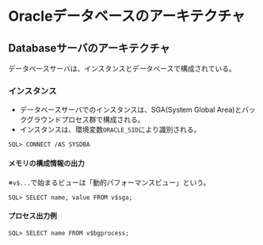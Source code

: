 # Oracleデータベースのアーキテクチャ
## Databaseサーバのアーキテクチャ
データベースサーバは、インスタンスとデータベースで構成されている。

### インスタンス
- データベースサーバでのインスタンスは、SGA(System Global Area)とバックグラウンドプロセス群で構成される。
- インスタンスは、環境変数`ORACLE_SID`により識別される。

```:インスタンス起動例
SQL> CONNECT /AS SYSDBA
```

#### メモリの構成情報の出力
※`v$...`で始まるビューは「動的パフォーマンスビュー」という。
```
SQL> SELECT name, value FROM v$sga;
```

#### プロセス出力例
```
SQL> SELECT name FROM v$bgprocess;
```

